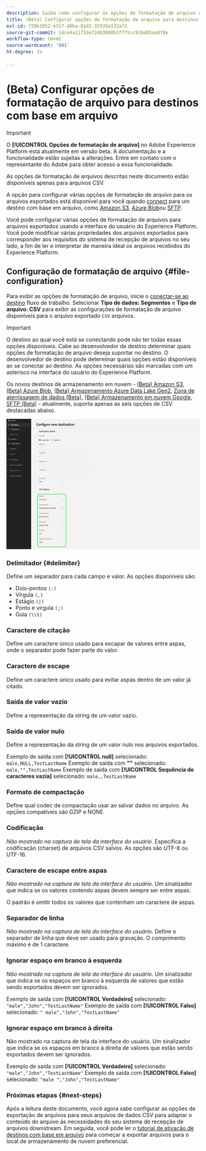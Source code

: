 ```yaml
---
description: Saiba como configurar as opções de formatação de arquivo ao ativar dados em destinos com base em arquivo
title: (Beta) Configurar opções de formatação de arquivo para destinos com base em arquivo
exl-id: f59b1952-e317-40ba-81d1-35535e132a72
source-git-commit: 14ce4a11f53ef24b3008b3f775cc926d05ea8f8e
workflow-type: tm+mt
source-wordcount: '601'
ht-degree: 1%

---
```


# (Beta) Configurar opções de formatação de arquivo para destinos com base em arquivo

>[!IMPORTANT]
>
>O **[!UICONTROL Opções de formatação de arquivo]** no Adobe Experience Platform está atualmente em versão beta. A documentação e a funcionalidade estão sujeitas a alterações.
>Entre em contato com o representante do Adobe para obter acesso a essa funcionalidade.
> 
>As opções de formatação de arquivos descritas neste documento estão disponíveis apenas para arquivos CSV.

A opção para configurar várias opções de formatação de arquivo para os arquivos exportados está disponível para você quando [connect](/help/destinations/ui/connect-destination.md) para um destino com base em arquivo, como [Amazon S3](/help/destinations/catalog/cloud-storage/amazon-s3.md#connect), [Azure Blob](/help/destinations/catalog/cloud-storage/azure-blob.md#connect)ou [SFTP](/help/destinations/catalog/cloud-storage/sftp.md#connect).

Você pode configurar várias opções de formatação de arquivos para arquivos exportados usando a interface do usuário do Experience Platform. Você pode modificar várias propriedades dos arquivos exportados para corresponder aos requisitos do sistema de recepção de arquivos no seu lado, a fim de ler e interpretar de maneira ideal os arquivos recebidos do Experience Platform.

<!--
* To configure file formatting options for exported files by using the Experience Platform UI, read this document.
* To configure file formatting options for exported files by using the Experience Platform Flow Service API, read [Flow Service API - Destinations](https://developer.adobe.com/experience-platform-apis/references/destinations/).
-->

## Configuração de formatação de arquivo {#file-configuration}

Para exibir as opções de formatação de arquivo, inicie o [conectar-se ao destino](/help/destinations/ui/connect-destination.md) fluxo de trabalho. Selecionar **Tipo de dados: Segmentos** e **Tipo de arquivo: CSV** para exibir as configurações de formatação de arquivo disponíveis para o arquivo exportado `CSV` arquivos.

>[!IMPORTANT]
>
>O destino ao qual você está se conectando pode não ter todas essas opções disponíveis. Cabe ao desenvolvedor de destino determinar quais opções de formatação de arquivo deseja suportar no destino. O desenvolvedor de destino pode determinar quais opções estão disponíveis ao se conectar ao destino. As opções necessárias são marcadas com um asterisco na interface do usuário do Experience Platform.
> 
>Os novos destinos de armazenamento em nuvem - [(Beta) Amazon S3](/help/destinations/catalog/cloud-storage/amazon-s3.md), [(Beta) Azure Blob](/help/destinations/catalog/cloud-storage/azure-blob.md), [(Beta) Armazenamento Azure Data Lake Gen2](/help/destinations/catalog/cloud-storage/adls-gen2.md), [Zona de aterrissagem de dados (Beta)](/help/destinations/catalog/cloud-storage/data-landing-zone.md), [(Beta) Armazenamento em nuvem Google](/help/destinations/catalog/cloud-storage/google-cloud-storage.md), [SFTP (Beta)](/help/destinations/catalog/cloud-storage/sftp.md) - atualmente, suporta apenas as seis opções de CSV destacadas abaixo.

![Imagem mostrando algumas das opções disponíveis de formatação de arquivo.](/help/destinations/assets/ui/batch-destinations-file-formatting-options/file-formatting-options.png)

### Delimitador {#delimiter}

Define um separador para cada campo e valor. As opções disponíveis são:

* Dois-pontos `(:)`
* Vírgula `(,)`
* Estágio `(|)`
* Ponto e vírgula `(;)`
* Guia `(\\t)`

### Caractere de citação

Define um caractere único usado para escapar de valores entre aspas, onde o separador pode fazer parte do valor.

### Caractere de escape

Define um caractere único usado para evitar aspas dentro de um valor já citado.

### Saída de valor vazio

Define a representação da string de um valor vazio.

### Saída de valor nulo

Define a representação da string de um valor nulo nos arquivos exportados.

Exemplo de saída com **[!UICONTROL null]** selecionado: `male,NULL,TestLastName`
Exemplo de saída com **&quot;&quot;** selecionado: `male,"",TestLastName`
Exemplo de saída com **[!UICONTROL Sequência de caracteres vazia]** selecionado: `male,,TestLastName`

### Formato de compactação

Define qual codec de compactação usar ao salvar dados no arquivo. As opções compatíveis são GZIP e NONE.

### Codificação

*Não mostrado na captura de tela da interface do usuário*. Especifica a codificação (charset) de arquivos CSV salvos. As opções são UTF-8 ou UTF-16.

### Caractere de escape entre aspas

*Não mostrado na captura de tela da interface do usuário*. Um sinalizador que indica se os valores contendo aspas devem sempre ser entre aspas.

O padrão é omitir todos os valores que contenham um caractere de aspas.

### Separador de linha

*Não mostrado na captura de tela da interface do usuário*. Define o separador de linha que deve ser usado para gravação. O comprimento máximo é de 1 caractere.

### Ignorar espaço em branco à esquerda

*Não mostrado na captura de tela da interface do usuário*. Um sinalizador que indica se os espaços em branco à esquerda de valores que estão sendo exportados devem ser ignorados.

Exemplo de saída com **[!UICONTROL Verdadeiro]** selecionado: `"male","John","TestLastName"`
Exemplo de saída com **[!UICONTROL Falso]** selecionado: `" male","John","TestLastName"`

### Ignorar espaço em branco à direita

Não mostrado na captura de tela da interface do usuário. Um sinalizador que indica se os espaços em branco à direita de valores que estão sendo exportados devem ser ignorados.

Exemplo de saída com **[!UICONTROL Verdadeiro]** selecionado: `"male","John","TestLastName"`
Exemplo de saída com **[!UICONTROL Falso]** selecionado: `"male ","John","TestLastName"`

### Próximas etapas {#next-steps}

Após a leitura deste documento, você agora sabe configurar as opções de exportação de arquivos para seus arquivos de dados CSV para adaptar o conteúdo do arquivo às necessidades do seu sistema de recepção de arquivos downstream. Em seguida, você pode ler o [tutorial de ativação de destinos com base em arquivo](/help/destinations/ui/activate-batch-profile-destinations.md) para começar a exportar arquivos para o local de armazenamento de nuvem preferencial.
